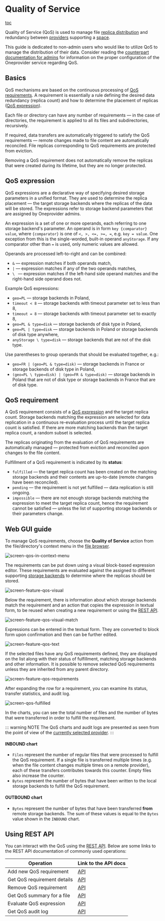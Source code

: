 # Quality of Service

[toc][1]

Quality of Service (QoS) is used to manage file [replica distribution][] and redundancy
between [providers][] supporting a [space][].

This guide is dedicated to non-admin users who would like to utilize QoS to manage
the distribution of their data. Consider reading the [counterpart documentation for admins][admin-qos]
for information on the proper configuration of the Oneprovider service regarding QoS.

## Basics

QoS mechanisms are based on the continuous processing of [QoS requirements][].
A requirement is essentially a rule defining the desired data redundancy (replica count)
and how to determine the placement of replicas ([QoS expression][]).

Each file or directory can have any number of requirements — in the case of directories, the requirement
is applied to all its files and subdirectories, recursively.

If required, data transfers are automatically triggered to satisfy the QoS requirements — remote
changes made to file content are automatically reconciled. File replicas corresponding to
QoS requirements are protected from eviction.

Removing a QoS requirement does not automatically remove the replicas that were created during its
lifetime, but they are no longer protected.

## QoS expression

QoS expressions are a declarative way of specifying desired storage parameters in a unified format.
They are used to determine the replica placement — the target storage backends where the replicas
of the data will be stored. The expressions refer to storage backend parameters that are assigned
by Oneprovider admins.

An expression is a set of one or more operands, each referring to one storage backend's parameter.
An operand is in form `key {comparator} value`, where `{comparator}` is one of `<, >, <=, >=, =`,
e.g. `key = value`. One exception from this is the single-worded, built-in operand `anyStorage`.
If any comparator other than `=` is used, only numeric values are allowed.

Operands are processed left-to-right and can be combined:

* `&` — expression matches if both operands match,
* `|` — expression matches if any of the two operands matches,
* `\ ` — expression matches if the left-hand side operand matches and the right-hand side operand does not.

Example QoS expressions:

* `geo=PL` — storage backends in Poland,
* `timeout < 8` — storage backends with timeout parameter set to less than 8,
* `timeout = 8` — storage backends with timeout parameter set to exactly 8,
* `geo=PL & type=disk` — storage backends of disk type in Poland,
* `geo=PL | type=disk` — storage backends in Poland or storage backends of disk type anywhere,
* `anyStorage \ type=disk` — storage backends that are not of the disk type.

Use parentheses to group operands that should be evaluated together, e.g.:

* `geo=FR | (geo=PL & type=disk)` — storage backends in France or storage backends of disk type in Poland,
* `(geo=PL \ type=disk) | (geo=FR & type=disk)` — storage backends in Poland that are not of disk type or
  storage backends in France that are of disk type.

## QoS requirement

A QoS requirement consists of a [QoS expression][] and the target replica count.
Storage backends matching the expression are selected for data replication in a continuous re-evaluation
process until the target replica count is satisfied. If there are more matching backends than
the target replica count, a random subset is selected.

The replicas originating from the evaluation of QoS requirements are automatically managed —
protected from eviction and reconciled upon changes to the file content.

Fulfillment of a QoS requirement is indicated by its **status**:

* `fulfilled` — the target replica count has been created on the matching storage backends
  and their contents are up-to-date (remote changes have been reconciled).
* `pending` — the requirement is not yet fulfilled — data replication is still ongoing.
* `impossible` — there are not enough storage backends matching the expression to meet the target
  replica count, hence the requirement cannot be satisfied — unless the list of supporting storage backends
  or their parameters change.

## Web GUI guide

To manage QoS requirements, choose the **Quality of Service** action from the file/directory's
context menu in the [file browser][].

![screen-qos-in-context-menu][]

The requirements can be put down using a visual block-based expression editor. These
requirements are evaluated against the assigned to different supporting
[storage backends][] to determine where the replicas should be stored.

![screen-feature-qos-visual][]

Below the requirement, there is information about which storage backends match the requirement
and an action that copies the expression in textual form, to be reused when
creating a new requirement or using the [REST API][using-rest-api].

![screen-feature-qos-visual-match][]

Expressions can be entered in the textual form. They are converted to block form
upon confirmation and then can be further edited.

![screen-feature-qos-text][]

If the selected files have any QoS requirements defined, they are displayed on
the list along with their status of fulfillment, matching storage backends and other
information. It is possible to remove selected QoS requirements unless they
are inherited from any parent directory.

![screen-feature-qos-requirements][]

After expanding the row for a requirement, you can examine its status, transfer statistics,
and audit log.

![screen-qos-fulfilled][]

In the charts, you can see the total number of files and the number of bytes that were
transferred in order to fulfill the requirement.

::: warning NOTE
The QoS charts and audit logs are presented as seen from the point of view of the
[currently selected provider][7].
:::

#### INBOUND chart

* `Files` represent the number of regular files that were processed to fulfill the QoS requirement.
  If a single file is transferred multiple times (e.g. when the file content changes multiple times on
  a remote provider), each of these transfers contributes towards this counter.
  Empty files also increase the counter.
* `Bytes` represent the number of bytes that have been written to the local storage backends to fulfill the QoS requirement.

#### OUTBOUND chart

* `Bytes` represent the number of bytes that have been transferred **from** remote storage backends.
  The sum of these values is equal to the `Bytes` value shown in the `INBOUND` chart.

## Using REST API

You can interact with the QoS using the [REST API][].
Below are some links to the REST API documentation of commonly used operations:

<!-- @TODO VFS-6428 Add examples of retrieving storage QoS parameters -->

| Operation                   | Link to the API docs           |
| --------------------------- | ------------------------------ |
| Add new QoS requirement     | [API][add-qos-requirement]     |
| Get QoS requirement details | [API][get-qos-requirement]     |
| Remove QoS requirement      | [API][remove-qos-requirement]  |
| Get QoS summary for a file  | [API][get-qos-summary]         |
| Evaluate QoS expression     | [API][evaluate-qos-expression] |
| Get QoS audit log           | [API][get-qos-audit-log]       |

<!-- references -->

[1]: <>

[replica distribution]: ./data-distribution.md

[providers]: ./providers.md

[space]: ./spaces.md

[admin-qos]: ../admin-guide/oneprovider/configuration/qos.md

[QoS requirements]: #qos-requirement

[QoS expression]: #qos-expression

[using-rest-api]: #using-rest-api

[REST API]: ./rest-api.md

[add-qos-requirement]: https://onedata.org/#/home/api/stable/oneprovider?anchor=operation/add_qos_requirement

[get-qos-requirement]: https://onedata.org/#/home/api/stable/oneprovider?anchor=operation/get_qos_requirement

[remove-qos-requirement]: https://onedata.org/#/home/api/stable/oneprovider?anchor=operation/remove_qos_requirement

[get-qos-audit-log]: https://onedata.org/#/home/api/stable/oneprovider?anchor=operation/get_qos_requirement_audit_log

[get-qos-summary]: https://onedata.org/#/home/api/stable/oneprovider?anchor=operation/get_file_qos_summary

[evaluate-qos-expression]: https://onedata.org/#/home/api/stable/oneprovider?anchor=operation/evaluate_qos_expression

[file browser]: web-file-browser.md#qos

[storage backends]: ../admin-guide/oneprovider/configuration/storages.md

[7]: web-file-browser.md#switching-between-providers

[screen-qos-in-context-menu]: ../../images/user-guide/qos/context_menu.png

[screen-feature-qos-visual]: ../../images/user-guide/qos/feature-qos-visual.png

[screen-feature-qos-visual-match]: ../../images/user-guide/qos/feature-qos-visual-match.png

[screen-feature-qos-text]: ../../images/user-guide/qos/feature-qos-text.png

[screen-feature-qos-requirements]: ../../images/user-guide/qos/feature-qos-requirements.png

[screen-qos-fulfilled]: ../../images/user-guide/qos/modal_fulfilled.png
